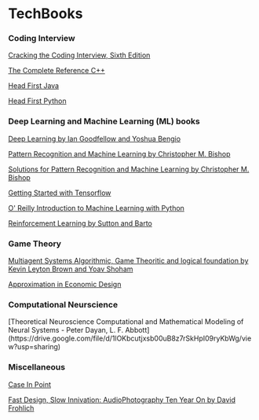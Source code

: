# TechBooks
<h3>Coding Interview</h3>

[Cracking the Coding Interview, Sixth Edition](https://drive.google.com/file/d/1DVO5WmwC4aqVFfD-dxOdiDdKbMvFYd4-/view?usp=sharing)

[The Complete Reference C++](https://drive.google.com/file/d/0B0ei4dT3i3U1MjBka0JTbGFKMEE/view?usp=sharing)

[Head First Java](https://drive.google.com/file/d/0B0ei4dT3i3U1b0wyV1Q1MHZOcnc/view?usp=sharing)

[Head First Python](https://drive.google.com/file/d/0B08Lc1KQRmrfSEVUb3p1alItYTQ/view?usp=sharing)

<h3>Deep Learning and Machine Learning (ML) books</h3>

[Deep Learning by Ian Goodfellow and Yoshua Bengio](https://drive.google.com/file/d/0B08Lc1KQRmrfM3YzMl9aQ1pVdGc/view?usp=sharing)

[Pattern Recognition and Machine Learning by Christopher M. Bishop](https://drive.google.com/file/d/0B08Lc1KQRmrfalowUEhiM19VSUk/view?usp=sharing)

[Solutions for Pattern Recognition and Machine Learning by Christopher M. Bishop](https://drive.google.com/file/d/0B08Lc1KQRmrfZnlka2FtaVQwaTA/view?usp=sharing)

[Getting Started with Tensorflow](https://drive.google.com/file/d/0B08Lc1KQRmrfUDNhQm5HZlFmbkE/view?usp=sharing)

[O' Reilly Introduction to Machine Learning with Python](https://drive.google.com/file/d/0B08Lc1KQRmrfNmRVTWVoaVdodFU/view?usp=sharing)

[Reinforcement Learning by Sutton and Barto](https://drive.google.com/file/d/1ZnM1D8arEFtCnZGGd84DS600e7jdKOl5/view?usp=sharing)

<h3>Game Theory</h3>

[Multiagent Systems Algorithmic, Game Theoritic and logical foundation by Kevin Leyton Brown and Yoav Shoham](https://drive.google.com/file/d/1ScFI2p6JwF0O-DvPvzHOfPVrsFZWIsVz/view?usp=sharing)

[Approximation in Economic Design](https://drive.google.com/file/d/1QlU1zRbdIfKqXY_wlE9Q5iJU2Rg_pIKH/view?usp=sharing)

<h3>Computational Neurscience</h3>
[Theoretical Neuroscience Computational and Mathematical Modeling of Neural Systems - Peter Dayan, L. F. Abbott](https://drive.google.com/file/d/1lOKbcutjxsb00uB8z7rSkHpI09ryKbWg/view?usp=sharing)

<h3>Miscellaneous</h3>

[Case In Point](https://drive.google.com/file/d/0B0ei4dT3i3U1Q19Ca1lYa0pXbEFYNFF5UTVwYWNmdTJFN2VV/view?usp=sharing)

[Fast Design, Slow Innivation: AudioPhotography Ten Year On by David Frohlich](https://drive.google.com/file/d/1xcq6k4sjc9AbD5aApNdfFp7BZIS_Yfzg/view?usp=sharing)
